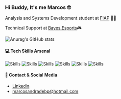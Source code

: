 ### Hi Buddy, It's me Marcos 🤓
Analysis and Systems Development student at [FIAP](https://www.fiap.com.br/) 👨‍🎓<br>

Technical Support at [Bayes Esports](https://www.bayesesports.com/)🎮

![Anurag's GitHub stats](https://github-readme-stats.vercel.app/api?username=mrMasBr&show_icons=true&theme=tokyonight)

#### 💻 Tech Skills Arsenal

![Skills](https://img.shields.io/badge/Python-3776AB?style=for-the-badge&logo=python&logoColor=white)
![Skills](https://img.shields.io/badge/Java-ED8B00?style=for-the-badge&logo=openjdk&logoColor=white)
![Skills](https://img.shields.io/badge/JavaScript-323330?style=for-the-badge&logo=javascript&logoColor=F7DF1E)
![Skills](https://img.shields.io/badge/Django-092E20?style=for-the-badge&logo=django&logoColor=white)
![Skills](https://img.shields.io/badge/HTML5-E34F26?style=for-the-badge&logo=html5&logoColor=white)
![Skills](https://img.shields.io/badge/CSS3-1572B6?style=for-the-badge&logo=css3&logoColor=white)


#### 📇 Contact & Social Media

- [Linkedin](https://www.linkedin.com/in/marcos-andrade-10986b231/)<br>
- [marcosandradebp@hotmail.com](marcosandradebp@hotmail.com)
